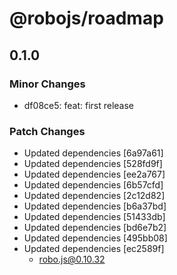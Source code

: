 # @robojs/roadmap

## 0.1.0

### Minor Changes

- df08ce5: feat: first release

### Patch Changes

- Updated dependencies [6a97a61]
- Updated dependencies [528fd9f]
- Updated dependencies [ee2a767]
- Updated dependencies [6b57cfd]
- Updated dependencies [2c12d82]
- Updated dependencies [b6a37bd]
- Updated dependencies [51433db]
- Updated dependencies [bd6e7b2]
- Updated dependencies [495bb08]
- Updated dependencies [ec2589f]
  - robo.js@0.10.32
